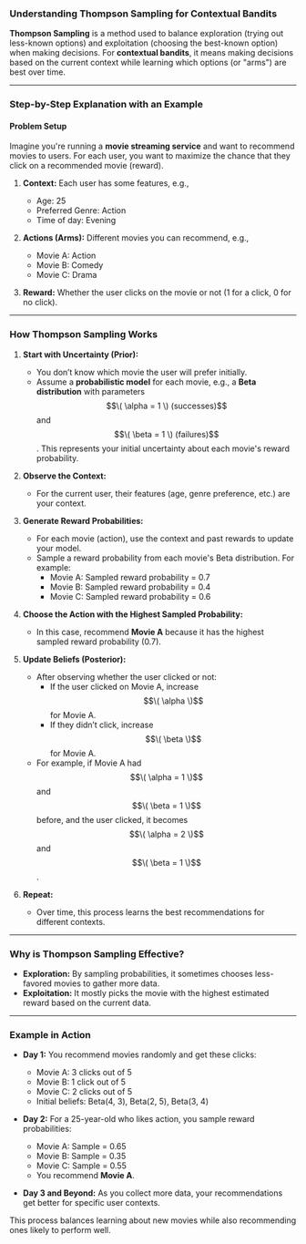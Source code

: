 ### Understanding Thompson Sampling for Contextual Bandits

**Thompson Sampling** is a method used to balance exploration (trying out less-known options) and exploitation (choosing the best-known option) when making decisions. For **contextual bandits**, it means making decisions based on the current context while learning which options (or "arms") are best over time.

---

### Step-by-Step Explanation with an Example

#### Problem Setup
Imagine you're running a **movie streaming service** and want to recommend movies to users. For each user, you want to maximize the chance that they click on a recommended movie (reward).

1. **Context:** Each user has some features, e.g., 
   - Age: 25
   - Preferred Genre: Action
   - Time of day: Evening

2. **Actions (Arms):** Different movies you can recommend, e.g., 
   - Movie A: Action
   - Movie B: Comedy
   - Movie C: Drama

3. **Reward:** Whether the user clicks on the movie or not (1 for a click, 0 for no click).

---

### How Thompson Sampling Works

1. **Start with Uncertainty (Prior):**
   - You don’t know which movie the user will prefer initially.
   - Assume a **probabilistic model** for each movie, e.g., a **Beta distribution** with parameters $$\( \alpha = 1 \) (successes)$$ and $$\( \beta = 1 \) (failures)$$. This represents your initial uncertainty about each movie's reward probability.

2. **Observe the Context:**
   - For the current user, their features (age, genre preference, etc.) are your context.

3. **Generate Reward Probabilities:**
   - For each movie (action), use the context and past rewards to update your model.
   - Sample a reward probability from each movie's Beta distribution. For example:
     - Movie A: Sampled reward probability = 0.7
     - Movie B: Sampled reward probability = 0.4
     - Movie C: Sampled reward probability = 0.6

4. **Choose the Action with the Highest Sampled Probability:**
   - In this case, recommend **Movie A** because it has the highest sampled reward probability (0.7).

5. **Update Beliefs (Posterior):**
   - After observing whether the user clicked or not:
     - If the user clicked on Movie A, increase $$\( \alpha \)$$ for Movie A.
     - If they didn’t click, increase $$\( \beta \)$$ for Movie A.
   - For example, if Movie A had $$\( \alpha = 1 \)$$ and $$\( \beta = 1 \)$$ before, and the user clicked, it becomes $$\( \alpha = 2 \)$$ and $$\( \beta = 1 \)$$.

6. **Repeat:**
   - Over time, this process learns the best recommendations for different contexts.

---

### Why is Thompson Sampling Effective?

- **Exploration:** By sampling probabilities, it sometimes chooses less-favored movies to gather more data.
- **Exploitation:** It mostly picks the movie with the highest estimated reward based on the current data.

---

### Example in Action

- **Day 1:** You recommend movies randomly and get these clicks:
  - Movie A: 3 clicks out of 5
  - Movie B: 1 click out of 5
  - Movie C: 2 clicks out of 5
  - Initial beliefs: Beta(4, 3), Beta(2, 5), Beta(3, 4)

- **Day 2:** For a 25-year-old who likes action, you sample reward probabilities:
  - Movie A: Sample = 0.65
  - Movie B: Sample = 0.35
  - Movie C: Sample = 0.55
  - You recommend **Movie A**.

- **Day 3 and Beyond:** As you collect more data, your recommendations get better for specific user contexts.

This process balances learning about new movies while also recommending ones likely to perform well.
